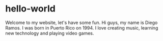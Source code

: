# hello-world
Welcome to my website, let's have some fun.
Hi guys, my name is Diego Ramos. I was born in Puerto Rico on 1994. I love creating music, learning new technology and playing video games. 
